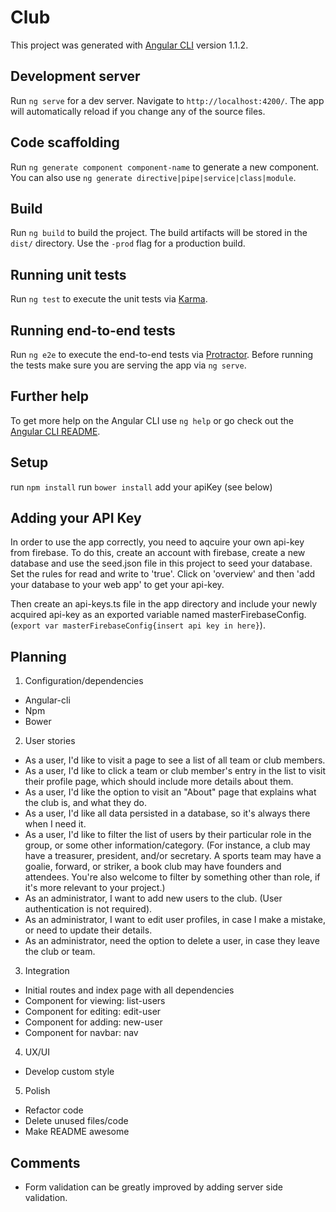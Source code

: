# Club

This project was generated with [Angular CLI](https://github.com/angular/angular-cli) version 1.1.2.

## Development server

Run `ng serve` for a dev server. Navigate to `http://localhost:4200/`. The app will automatically reload if you change any of the source files.

## Code scaffolding

Run `ng generate component component-name` to generate a new component. You can also use `ng generate directive|pipe|service|class|module`.

## Build

Run `ng build` to build the project. The build artifacts will be stored in the `dist/` directory. Use the `-prod` flag for a production build.

## Running unit tests

Run `ng test` to execute the unit tests via [Karma](https://karma-runner.github.io).

## Running end-to-end tests

Run `ng e2e` to execute the end-to-end tests via [Protractor](http://www.protractortest.org/).
Before running the tests make sure you are serving the app via `ng serve`.

## Further help

To get more help on the Angular CLI use `ng help` or go check out the [Angular CLI README](https://github.com/angular/angular-cli/blob/master/README.md).

## Setup

run `npm install`
run `bower install`
add your apiKey (see below)

## Adding your API Key

In order to use the app correctly, you need to aqcuire your own api-key from firebase. To do this, create an account with firebase, create a new database and use the seed.json file in this project to seed your database. Set the rules for read and write to 'true'. Click on 'overview' and then 'add your database to your web app' to get your api-key.

Then create an api-keys.ts file in the app directory and include your newly acquired api-key as an exported variable named masterFirebaseConfig. (`export var masterFirebaseConfig{insert api key in here}`).

## Planning

1. Configuration/dependencies
  * Angular-cli
  * Npm
  * Bower


2. User stories

  
  * As a user, I'd like to visit a page to see a list of all team or club members. 
  * As a user, I'd like to click a team or club member's entry in the list to visit their profile page, which should include more details about them.
  * As a user, I'd like the option to visit an "About" page that explains what the club is, and what they do.
  * As a user, I'd like all data persisted in a database, so it's always there when I need it.
  * As a user, I'd like to filter the list of users by their particular role in the group, or some other information/category. (For instance, a club may have a treasurer, president, and/or secretary. A sports team may have a goalie, forward, or striker, a book club may have founders and attendees. You're also welcome to filter by something other than role, if it's more relevant to your project.)
  * As an administrator, I want to add new users to the club. (User authentication is not required).
  * As an administrator, I want to edit user profiles, in case I make a mistake, or need to update their details.
  * As an administrator, need the option to delete a user, in case they leave the club or team.



3. Integration
  * Initial routes and index page with all dependencies
  * Component for viewing: list-users
  * Component for editing: edit-user
  * Component for adding: new-user
  * Component for navbar: nav
  
4. UX/UI
  * Develop custom style

5. Polish
  * Refactor code
  * Delete unused files/code
  * Make README awesome


## Comments

  * Form validation can be greatly improved by adding server side validation. 